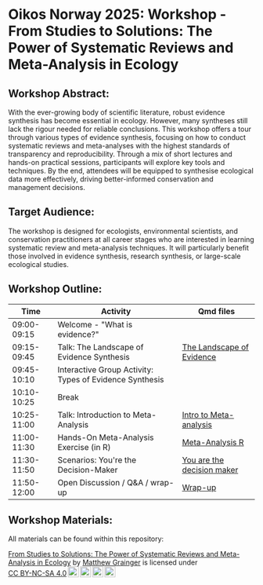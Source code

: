 # Oikos Norway 2025: Workshop - From Studies to Solutions: The Power of Systematic Reviews and Meta-Analysis in Ecology 

## Workshop Abstract: 

With the ever-growing body of scientific literature, robust evidence synthesis has become essential in ecology. However, many syntheses still lack the rigour needed for reliable conclusions. This workshop offers a tour through various types of evidence synthesis, focusing on how to conduct systematic reviews and meta-analyses with the highest standards of transparency and reproducibility. Through a mix of short lectures and hands-on practical sessions, participants will explore key tools and techniques. By the end, attendees will be equipped to synthesise ecological data more effectively, driving better-informed conservation and management decisions. 

## Target Audience: 
The workshop is designed for ecologists, environmental scientists, and conservation practitioners at all career stages who are interested in learning systematic review and meta-analysis techniques. It will particularly benefit those involved in evidence synthesis, research synthesis, or large-scale ecological studies. 

## Workshop Outline:

|Time	          |Activity                                     | Qmd files       |   
|---------------|---------------------------------------------|-----------------|
|09:00-09:15	  |Welcome - "What is evidence?"||
|09:15-09:45	  |Talk: The Landscape of Evidence Synthesis|[The Landscape of Evidence](https://github.com/DrMattG/Oikos_Norway_meta_analysis/blob/main/The_Landscape_of_Evidence_Synthesis.qmd)|
|09:45-10:10	  |Interactive Group Activity: Types of Evidence Synthesis||
|10:10-10:25	  |Break||
|10:25-11:00	  |Talk: Introduction to Meta-Analysis|[Intro to Meta-analysis](https://github.com/DrMattG/Oikos_Norway_meta_analysis/blob/main/Introduction_to_Meta-Analysis.qmd)|
|11:00-11:30	  |Hands-On Meta-Analysis Exercise (in R)|[Meta-Analysis R](https://github.com/DrMattG/Oikos_Norway_meta_analysis/blob/main/Meta_analysis.qmd)|
|11:30-11:50	  |Scenarios: You're the Decision-Maker|[You are the decision maker](https://github.com/DrMattG/Oikos_Norway_meta_analysis/blob/main/Youre_the_decision_maker.qmd)|
|11:50-12:00	  |Open Discussion / Q&A / wrap-up|[Wrap-up](https://github.com/DrMattG/Oikos_Norway_meta_analysis/blob/main/wrap_up.qmd)|


## Workshop Materials:

All materials can be found within this repository:




<p xmlns:cc="http://creativecommons.org/ns#" xmlns:dct="http://purl.org/dc/terms/"><a property="dct:title" rel="cc:attributionURL" href="https://github.com/DrMattG/Oikos_Norway_meta_analysis">From Studies to Solutions: The Power of Systematic Reviews and Meta-Analysis in Ecology</a> by <a rel="cc:attributionURL dct:creator" property="cc:attributionName" href="https://github.com/DrMattG">Matthew Grainger</a> is licensed under <a href="https://creativecommons.org/licenses/by-nc-sa/4.0/?ref=chooser-v1" target="_blank" rel="license noopener noreferrer" style="display:inline-block;">CC BY-NC-SA 4.0<img style="height:22px!important;margin-left:3px;vertical-align:text-bottom;" src="https://mirrors.creativecommons.org/presskit/icons/cc.svg?ref=chooser-v1" alt=""><img style="height:22px!important;margin-left:3px;vertical-align:text-bottom;" src="https://mirrors.creativecommons.org/presskit/icons/by.svg?ref=chooser-v1" alt=""><img style="height:22px!important;margin-left:3px;vertical-align:text-bottom;" src="https://mirrors.creativecommons.org/presskit/icons/nc.svg?ref=chooser-v1" alt=""><img style="height:22px!important;margin-left:3px;vertical-align:text-bottom;" src="https://mirrors.creativecommons.org/presskit/icons/sa.svg?ref=chooser-v1" alt=""></a></p>





